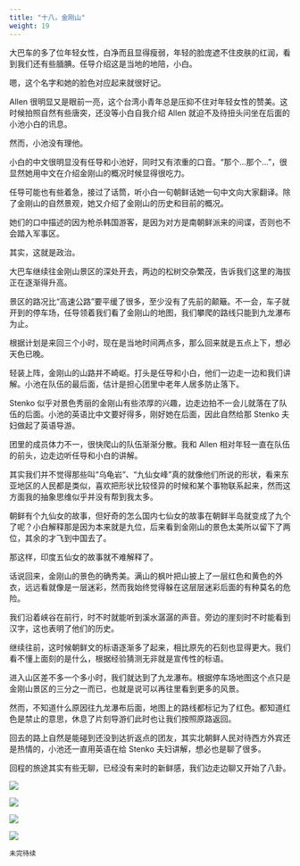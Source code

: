 ```yaml
---
title: "十八，金刚山"
weight: 19
---
```

大巴车的多了位年轻女性，白净而且显得瘦弱，年轻的脸庞遮不住皮肤的红润，看到我们还有些腼腆。任导介绍这是当地的地陪，小白。

嗯，这个名字和她的脸色对应起来就很好记。

Allen 很明显又是眼前一亮，这个台湾小青年总是压抑不住对年轻女性的赞美。这时候拍照自然有些唐突，还没等小白自我介绍 Allen 就迫不及待扭头问坐在后面的小池小白的讯息。

然而，小池没有理他。

小白的中文很明显没有任导和小池好，同时又有浓重的口音。“那个…那个…”，很显然她用中文在介绍金刚山的概况时候显得很吃力。

任导可能也有些着急，接过了话筒，听小白一句朝鲜话她一句中文向大家翻译。除了金刚山的自然景观，她又介绍了金刚山的历史和目前的概况。

她们的口中描述的因为枪杀韩国游客，是因为对方是南朝鲜派来的间谍，否则也不会踏入军事区。

其实，这就是政治。

大巴车继续往金刚山景区的深处开去，两边的松树交杂繁茂，告诉我们这里的海拔正在逐渐得升高。

景区的路况比“高速公路”要平缓了很多，至少没有了先前的颠簸。不一会，车子就开到的停车场，任导领着我们看了金刚山的地图，我们攀爬的路线只能到九龙瀑布为止。

根据计划是来回三个小时，现在是当地时间两点多，那么回来就是五点上下，想必天色已晚。

轻装上阵，金刚山的山路并不崎岖。打头是任导和小白，他们一边走一边和我们讲解。小池在队伍的最后面，估计是担心团里中老年人居多防止落下。

Stenko 似乎对景色秀丽的金刚山有些浓厚的兴趣，边走边拍不一会儿就落在了队伍的后面。小池的英语比中文要好得多，刚好她在后面，因此自然给那 Stenko 夫妇做起了英语导游。

团里的成员体力不一，很快爬山的队伍渐渐分散。我和 Allen 相对年轻一直在队伍的前头，边走边听任导和小白的讲解。

其实我们并不觉得那些叫“乌龟岩”、“九仙女峰”真的就像他们所说的形状，看来东亚地区的人民都是类似，喜欢把形状比较怪异的时候和某个事物联系起来，然而这方面我的抽象思维似乎并没有帮到我太多。

朝鲜有个九仙女的故事，但好奇的怎么国内七仙女的故事在朝鲜半岛就变成了九个了呢？小白解释那是因为本来就是九位，后来看到金刚山的景色太美所以留下了两位，其余的才飞到中国去了。

那这样，印度五仙女的故事就不难解释了。

话说回来，金刚山的景色的确秀美。满山的枫叶把山披上了一层红色和黄色的外衣，远远看就像是一层迷彩，然而我始终觉得躲在这层层迷彩后面的有种莫名的危险。

我们沿着峡谷在前行，时不时就能听到溪水潺潺的声音。旁边的崖刻时不时能看到汉字，这也表明了他们的历史。

继续往前，这时候朝鲜文的标语逐渐多了起来，相比原先的石刻也显得更大。我们看不懂上面刻的是什么，根据经验猜测无非就是宣传性的标语。

进入山区差不多一个多小时，我们就达到了九龙瀑布。根据停车场地图这个点只是金刚山景区的三分之一而已，也就是说可以再往里看到更多的风景。

然而，不知道什么原因往九龙瀑布后面，地图上的路线都标记为了红色。都知道红色是禁止的意思，休息了片刻导游们此时也让我们按照原路返回。

回去的路上自然是能碰到还没到达折返点的团友，其实北朝鲜人民对待西方外宾还是热情的，小池还一直用英语在给 Stenko 夫妇讲解，想必也是聊了很多。

回程的旅途其实有些无聊，已经没有来时的新鲜感，我们边走边聊又开始了八卦。

![](/north-korea/0132.jpg)

![](/north-korea/0142.jpg)

![](/north-korea/0147.jpg)

![](/north-korea/0204.jpg)

`未完待续`
